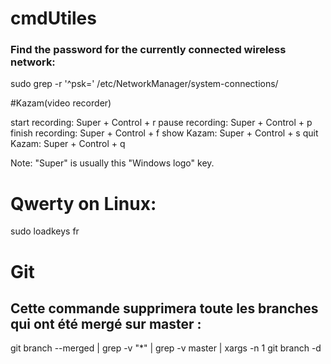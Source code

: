 # cmdUtiles


### Find the password for the currently connected wireless network:

sudo grep -r '^psk=' /etc/NetworkManager/system-connections/

#Kazam(video recorder)

start recording: Super + Control + r
pause recording: Super + Control + p
finish recording: Super + Control + f
show Kazam: Super + Control + s
quit Kazam: Super + Control + q

Note: "Super" is usually this "Windows logo" key.


# Qwerty on Linux:
 sudo loadkeys fr 
# Git

## Cette commande supprimera toute les branches qui ont été mergé sur master :

git branch --merged | grep -v "\*" | grep -v master | xargs -n 1 git branch -d
